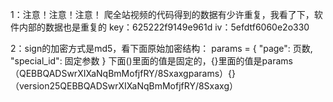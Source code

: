 1：注意！注意！注意！
  爬全站视频的代码得到的数据有少许重复，我看了下，软件内部的数据也是重复的
  key：625222f9149e961d
  iv：5efdtf6060e2o330

2：sign的加密方式是md5，看下面原始加密结构：
    params = {
          "page": 页数,
          "special_id": 固定参数
        }
    下面()里面的值是固定的，{}里面的值是params
  （QEBBQADSwrXIXaNqBmMofjfRY/8Sxaxgparams）{}（version25QEBBQADSwrXIXaNqBmMofjfRY/8Sxaxg）
